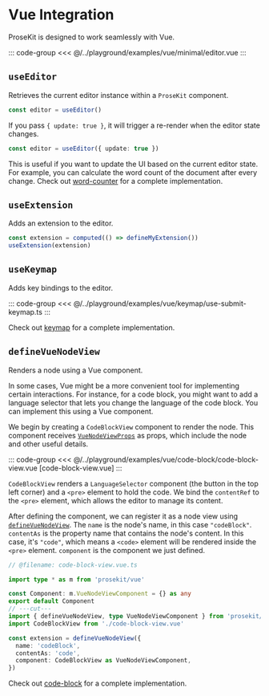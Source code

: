 # Vue Integration

ProseKit is designed to work seamlessly with Vue.

::: code-group
<<< @/../playground/examples/vue/minimal/editor.vue
:::

## `useEditor`

Retrieves the current editor instance within a `ProseKit` component.

```ts
const editor = useEditor()
```

If you pass `{ update: true }`, it will trigger a re-render when the editor state changes.

```ts
const editor = useEditor({ update: true })
```

This is useful if you want to update the UI based on the current editor state.
For example, you can calculate the word count of the document after every
change. Check out [word-counter] for a complete implementation.

## `useExtension`

Adds an extension to the editor.

```ts
const extension = computed(() => defineMyExtension())
useExtension(extension)
```

## `useKeymap`

Adds key bindings to the editor.

::: code-group
<<< @/../playground/examples/vue/keymap/use-submit-keymap.ts
:::

Check out [keymap] for a complete implementation.

## `defineVueNodeView`

Renders a node using a Vue component.

In some cases, Vue might be a more convenient tool for implementing certain interactions. For instance, for a code block, you might want to add a language selector that lets you change the language of the code block. You can implement this using a Vue component.

We begin by creating a `CodeBlockView` component to render the node. This component receives [`VueNodeViewProps`] as props, which include the node and other useful details.

::: code-group
<<< @/../playground/examples/vue/code-block/code-block-view.vue [code-block-view.vue]
:::

`CodeBlockView` renders a `LanguageSelector` component (the button in the top left corner) and a `<pre>` element to hold the code. We bind the `contentRef` to the `<pre>` element, which allows the editor to manage its content.

After defining the component, we can register it as a node view using [`defineVueNodeView`]. The `name` is the node's name, in this case `"codeBlock"`. `contentAs` is the property name that contains the node's content. In this case, it's `"code"`, which means a `<code>` element will be rendered inside the `<pre>` element. `component` is the component we just defined.

```ts twoslash
// @filename: code-block-view.vue.ts

import type * as m from 'prosekit/vue'

const Component: m.VueNodeViewComponent = {} as any
export default Component
// ---cut---
import { defineVueNodeView, type VueNodeViewComponent } from 'prosekit/vue'
import CodeBlockView from './code-block-view.vue'

const extension = defineVueNodeView({
  name: 'codeBlock',
  contentAs: 'code',
  component: CodeBlockView as VueNodeViewComponent,
})
```

Check out [code-block] for a complete implementation.

[keymap]: /examples/keymap
[code-block]: /examples/code-block
[word-counter]: /examples/word-counter
[`VueNodeViewProps`]: /references/vue#vue-node-view-props
[`defineVueNodeView`]: /references/vue#define-vue-node-view
